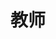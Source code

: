 ---
page_id: Academic Staff
layout: profiles
permalink: /academic-staff/
title: 教师
description:
nav: false
nav_order: 2

profiles:
  # if you want to include more than one profile, just replicate the following block
  # and create one content file for each profile inside _pages/
  - align: left
    image: shao_pic.jpg
    content: about_shao.md
    image_circular: false # crops the image to make it circular
    more_info: 

  - align: left
    image: zhang_pic.jpg
    content: about_zhang.md
    image_circular: false # crops the image to make it circular
    more_info: 

  - align: left
    image: tian_pic.jpg
    content: about_tian.md
    image_circular: false # crops the image to make it circular
    more_info: 

  - align: left
    image: yu_pic.jpg
    content: about_yu.md
    image_circular: false # crops the image to make it circular
    more_info: 

  - align: left
    image: daimingzhi.jpg
    content: about_daimingzhi.md
    image_circular: false # crops the image to make it circular
    more_info: 



---